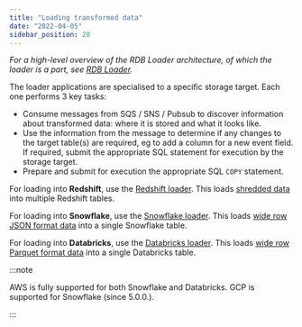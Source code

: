 ```yaml
---
title: "Loading transformed data"
date: "2022-04-05"
sidebar_position: 20
---
```


_For a high-level overview of the RDB Loader architecture, of which the loader is a part, see [RDB Loader](/docs/pipeline-components-and-applications/loaders-storage-targets/snowplow-rdb-loader/index.md)._

The loader applications are specialised to a specific storage target. Each one performs 3 key tasks:

- Consume messages from SQS / SNS / Pubsub to discover information about transformed data: where it is stored and what it looks like.
- Use the information from the message to determine if any changes to the target table(s) are required, eg to add a column for a new event field. If required, submit the appropriate SQL statement for execution by the storage target.
- Prepare and submit for execution the appropriate SQL `COPY` statement.

For loading into **Redshift**, use the [Redshift loader](/docs/pipeline-components-and-applications/loaders-storage-targets/snowplow-rdb-loader/loading-transformed-data/redshift-loader/index.md). This loads [shredded data](/docs/pipeline-components-and-applications/loaders-storage-targets/snowplow-rdb-loader/transforming-enriched-data/index.md#shredded-data) into multiple Redshift tables.

For loading into **Snowflake**, use the [Snowflake loader](/docs/pipeline-components-and-applications/loaders-storage-targets/snowplow-rdb-loader/loading-transformed-data/snowflake-loader/index.md). This loads [wide row JSON format data](/docs/pipeline-components-and-applications/loaders-storage-targets/snowplow-rdb-loader/transforming-enriched-data/index.md#wide-row-format) into a single Snowflake table. 

For loading into **Databricks**, use the [Databricks loader](/docs/pipeline-components-and-applications/loaders-storage-targets/snowplow-rdb-loader/loading-transformed-data/databricks-loader/index.md). This loads [wide row Parquet format data](/docs/pipeline-components-and-applications/loaders-storage-targets/snowplow-rdb-loader/transforming-enriched-data/index.md#wide-row-format) into a single Databricks table.

:::note

AWS is fully supported for both Snowflake and Databricks. GCP is supported for Snowflake (since 5.0.0.).

:::
